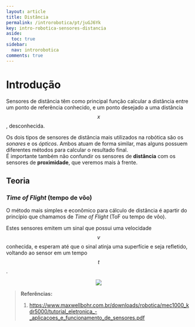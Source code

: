 ```yaml
---
layout: article
title: Distância
permalink: /introrobotica/pt/juGJ6Yk
key: intro-robotica-sensores-distancia
aside:
  toc: true
sidebar:
  nav: introrobotica
comments: true
---
```


# Introdução

Sensores de distância têm como principal função calcular a distância entre um ponto de referência conhecido, e um ponto desejado a uma distância $$x$$, desconhecida.

Os dois tipos de sensores de distância mais utilizados na robótica são os *sonares* e os *ópticos*. Ambos atuam de forma similar, mas alguns possuem diferentes métodos para calcular o resultado final.  
É importante também não confundir os sensores de **distância** com os sensores de **proximidade**, que veremos mais à frente.

## Teoria

### *Time of Flight* (tempo de vôo)
O método mais simples e econômico para cálculo de distância é apartir do princípio que chamamos de *Time of Flight* (ToF ou tempo de vôo).

Estes sensores emitem um sinal que possui uma velocidade $$v$$ conhecida, e esperam até que o sinal atinja uma superfície e seja refletido, voltando ao sensor em um tempo $$t$$.

<div align="center"><img class="image image--xl" src="https://i.imgur.com/vUaMxw6.png"/></div>


> **Referências:**  
> 1. https://www.maxwellbohr.com.br/downloads/robotica/mec1000_kdr5000/tutorial_eletronica_-_aplicacoes_e_funcionamento_de_sensores.pdf
